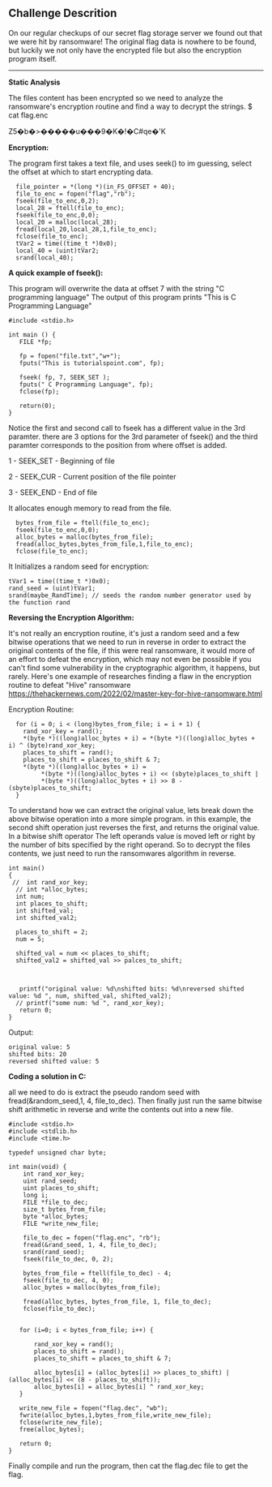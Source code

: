 ## Challenge Descrition
On our regular checkups of our secret flag storage server we found out that we were hit by ransomware! The original flag data is nowhere to be found, but luckily we not only have the encrypted file but also the encryption program itself.

--------------------


**Static Analysis**

The files content has been encrypted so we need to analyze the ransomware's encryption routine and find a way to decrypt the strings.
$ cat flag.enc 

Z5�b�>�����u���9�K�!�C#qe�'K  



**Encryption:** 

The program first takes a text file, and uses seek() to im guessing, select the offset at which to start encrypting data.

```
  file_pointer = *(long *)(in_FS_OFFSET + 40);
  file_to_enc = fopen("flag","rb");
  fseek(file_to_enc,0,2);
  local_28 = ftell(file_to_enc);
  fseek(file_to_enc,0,0);
  local_20 = malloc(local_28);
  fread(local_20,local_28,1,file_to_enc);
  fclose(file_to_enc);
  tVar2 = time((time_t *)0x0);
  local_40 = (uint)tVar2;
  srand(local_40);
```

**A quick example of fseek():**


This program will overwrite the data at offset 7 with the string "C programming language"
The output of this program prints "This is C Programming Language"
```
#include <stdio.h>

int main () {
   FILE *fp;

   fp = fopen("file.txt","w+");
   fputs("This is tutorialspoint.com", fp);
  
   fseek( fp, 7, SEEK_SET );
   fputs(" C Programming Language", fp);
   fclose(fp);
   
   return(0);
}
```
Notice the first and second call to fseek has a different value in the 3rd paramter. there are 3 options for the 3rd parameter of fseek()
and the third paramter corresponds to the position from where offset is added.

1 - SEEK_SET - Beginning of file

2 - SEEK_CUR - Current position of the file pointer

3 - SEEK_END - End of file


It allocates enough memory to read from the file.
```
  bytes_from_file = ftell(file_to_enc);
  fseek(file_to_enc,0,0);
  alloc_bytes = malloc(bytes_from_file);
  fread(alloc_bytes,bytes_from_file,1,file_to_enc);
  fclose(file_to_enc);
```
It Initializes a random seed for encryption:

```
tVar1 = time((time_t *)0x0);
rand_seed = (uint)tVar1;
srand(maybe_RandTime); // seeds the random number generator used by the function rand
```

**Reversing the Encryption Algorithm:**

It's not really an encryption routine, it's just a random seed and a few bitwise operations that we need to run in reverse in order to extract the original contents of the file, if this were real ransomware, it would more of an effort to defeat the encryption, which may not even be possible if you can't find some vulnerability in the cryptographic algorithm, it happens, but rarely. Here's one example of researches finding a flaw in the encryption routine to defeat "Hive" ransomware https://thehackernews.com/2022/02/master-key-for-hive-ransomware.html

Encryption Routine:
```
  for (i = 0; i < (long)bytes_from_file; i = i + 1) {
    rand_xor_key = rand();
    *(byte *)((long)alloc_bytes + i) = *(byte *)((long)alloc_bytes + i) ^ (byte)rand_xor_key;
    places_to_shift = rand();
    places_to_shift = places_to_shift & 7;
    *(byte *)((long)alloc_bytes + i) =
         *(byte *)((long)alloc_bytes + i) << (sbyte)places_to_shift |
         *(byte *)((long)alloc_bytes + i) >> 8 - (sbyte)places_to_shift;
  }

```

To understand how we can extract the original value, lets break down the above bitwise operation into a more simple program.
in this example, the second shift operation just reverses the first, and returns the original value. In a bitwise shift operator The left operands value is moved left or right by the number of bits specified by the right operand. So to decrypt the files contents, we just need to run the ransomwares algorithm in reverse.

 ```
 int main() 
{
  //  int rand_xor_key;
   // int *alloc_bytes;
   int num;
   int places_to_shift;
   int shifted_val;
   int shifted_val2;
   
   places_to_shift = 2;
   num = 5;
   
   shifted_val = num << places_to_shift;
   shifted_val2 = shifted_val >> palces_to_shift;
   
    
   
    printf("original value: %d\nshifted bits: %d\nreversed shifted value: %d ", num, shifted_val, shifted_val2);
   // printf("some num: %d ", rand_xor_key);
    return 0;
}

```
Output:
```
original value: 5
shifted bits: 20
reversed shifted value: 5 
```
 
**Coding a solution in C:**

all we need to do is extract the pseudo random seed with fread(&random_seed,1, 4, file_to_dec).
Then finally just run the same bitwise shift arithmetic in reverse and write the contents out into a new file.
```
#include <stdio.h>
#include <stdlib.h>
#include <time.h>

typedef unsigned char byte;
  
int main(void) {
    int rand_xor_key;
    uint rand_seed;
    uint places_to_shift;
    long i;
    FILE *file_to_dec;
    size_t bytes_from_file;
    byte *alloc_bytes;
    FILE *write_new_file;
    
    file_to_dec = fopen("flag.enc", "rb");
    fread(&rand_seed, 1, 4, file_to_dec);
    srand(rand_seed);
    fseek(file_to_dec, 0, 2);
    
    bytes_from_file = ftell(file_to_dec) - 4;
    fseek(file_to_dec, 4, 0);
    alloc_bytes = malloc(bytes_from_file);
    
    fread(alloc_bytes, bytes_from_file, 1, file_to_dec);
    fclose(file_to_dec);
    
    
   for (i=0; i < bytes_from_file; i++) {
       
       rand_xor_key = rand();
       places_to_shift = rand();
       places_to_shift = places_to_shift & 7;
       
       alloc_bytes[i] = (alloc_bytes[i] >> places_to_shift) | (alloc_bytes[i] << (8 - places_to_shift)); 
       alloc_bytes[i] = alloc_bytes[i] ^ rand_xor_key;
   }
   
   write_new_file = fopen("flag.dec", "wb");
   fwrite(alloc_bytes,1,bytes_from_file,write_new_file);
   fclose(write_new_file);
   free(alloc_bytes);
   
   return 0;
}
```
Finally compile and run the program, then cat the flag.dec file to get the flag.










